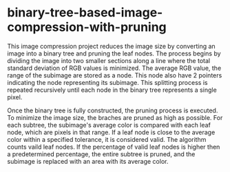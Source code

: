 # binary-tree-based-image-compression-with-pruning

This image compression project reduces the image size by converting an image into a binary tree and pruning the leaf nodes. The process begins by dividing the image into two smaller sections along a line where the total standard deviation of RGB values is minimized. The average RGB value, the range of the subimage are stored as a node. This node also have 2 pointers indicating the node representing its subimage. This splitting process is repeated recursively until each node in the binary tree represents a single pixel.

Once the binary tree is fully constructed, the pruning process is executed. To minimize the image size, the braches are pruned as high as possible. For each subtree, the subimage's average color is compared with each leaf node, which are pixels in that range. If a leaf node is close to the average color within a specified tolerance, it is considered valid. The algorithm counts vaild leaf nodes. If the percentage of valid leaf nodes is higher then a predetermined percentage, the entire subtree is pruned, and the subimage is replaced with an area with its average color.
